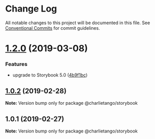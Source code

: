 # Change Log

All notable changes to this project will be documented in this file.
See [Conventional Commits](https://conventionalcommits.org) for commit guidelines.

# [1.2.0](https://github.com/charlie-tango/hooks/compare/@charlietango/storybook@1.0.2...@charlietango/storybook@1.2.0) (2019-03-08)

### Features

- upgrade to Storybook 5.0 ([4b9f1bc](https://github.com/charlie-tango/hooks/commit/4b9f1bc))

## [1.0.2](https://github.com/charlie-tango/hooks/compare/@charlietango/storybook@1.0.1...@charlietango/storybook@1.0.2) (2019-02-28)

**Note:** Version bump only for package @charlietango/storybook

## 1.0.1 (2019-02-27)

**Note:** Version bump only for package @charlietango/storybook
